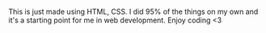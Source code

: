 This is just made using HTML, CSS. I did 95% of the things on my own and it's a starting point for me in web development. Enjoy coding <3
